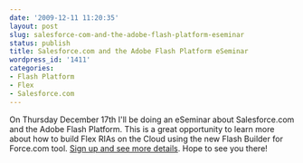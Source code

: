 ```yaml
---
date: '2009-12-11 11:20:35'
layout: post
slug: salesforce-com-and-the-adobe-flash-platform-eseminar
status: publish
title: Salesforce.com and the Adobe Flash Platform eSeminar
wordpress_id: '1411'
categories:
- Flash Platform
- Flex
- Salesforce.com
---
```


On Thursday December 17th I'll be doing an eSeminar about Salesforce.com and the Adobe Flash Platform.  This is a great opportunity to learn more about how to build Flex RIAs on the Cloud using the new Flash Builder for Force.com tool.  [Sign up and see more details](http://www.adobe.com/cfusion/event/index.cfm?event=detail&id=1489921&loc=en_us).  Hope to see you there!
